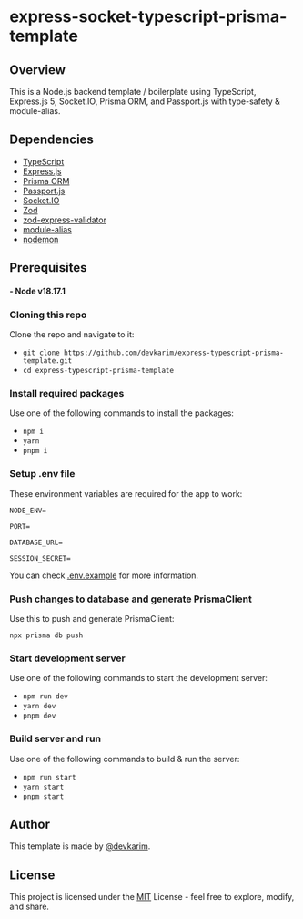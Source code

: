 # express-socket-typescript-prisma-template

## Overview

This is a Node.js backend template / boilerplate using TypeScript, Express.js 5, Socket.IO, Prisma ORM, and Passport.js with type-safety & module-alias.

## Dependencies

- [TypeScript](https://www.typescriptlang.org)
- [Express.js](https://expressjs.com)
- [Prisma ORM](https://www.prisma.io)
- [Passport.js](https://www.passportjs.org)
- [Socket.IO](https://socket.io)
- [Zod](https://zod.dev)
- [zod-express-validator](https://www.npmjs.com/package/zod-express-validator)
- [module-alias](https://www.npmjs.com/package/module-alias)
- [nodemon](https://www.npmjs.com/package/nodemon)

## Prerequisites

#### - Node v18.17.1

### Cloning this repo

Clone the repo and navigate to it:

- `git clone https://github.com/devkarim/express-typescript-prisma-template.git`
- `cd express-typescript-prisma-template`

### Install required packages

Use one of the following commands to install the packages:

- `npm i`
- `yarn`
- `pnpm i`

### Setup .env file

These environment variables are required for the app to work:

```
NODE_ENV=

PORT=

DATABASE_URL=

SESSION_SECRET=
```

You can check [.env.example](https://github.com/devkarim/express-typescript-prisma-template/blob/main/.env.example) for more information.

### Push changes to database and generate PrismaClient

Use this to push and generate PrismaClient:

`npx prisma db push`

### Start development server

Use one of the following commands to start the development server:

- `npm run dev`
- `yarn dev`
- `pnpm dev`

### Build server and run

Use one of the following commands to build & run the server:

- `npm run start`
- `yarn start`
- `pnpm start`

## Author

This template is made by [@devkarim](https://github.com/devkarim).

## License

This project is licensed under the [MIT](https://github.com/devkarim/express-typescript-prisma-template/blob/main/LICENSE.md) License - feel free to explore, modify, and share.
